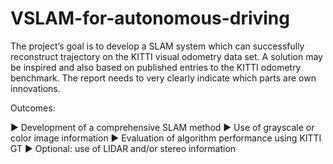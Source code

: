 # VSLAM-for-autonomous-driving
The project’s goal is to develop a SLAM system which can successfully reconstruct trajectory on the KITTI visual odometry data set. A solution may be inspired and also based on published entries to the KITTI odometry benchmark. The report needs to very clearly indicate which parts are own innovations.

Outcomes:

▶ Development of a comprehensive SLAM method
▶ Use of grayscale or color image information
▶ Evaluation of algorithm performance using KITTI GT
▶ Optional: use of LIDAR and/or stereo information
